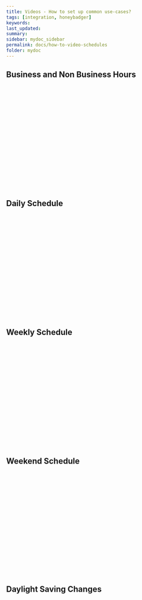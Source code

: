 ```yaml
---
title: Videos - How to set up common use-cases?
tags: [integration, honeybadger]
keywords: 
last_updated: 
summary: 
sidebar: mydoc_sidebar
permalink: docs/how-to-video-schedules
folder: mydoc
---
```


## Business and Non Business Hours

<script src="https://fast.wistia.com/embed/medias/g4x9xq01q5.jsonp" async></script><script src="https://fast.wistia.com/assets/external/E-v1.js" async></script><div class="wistia_responsive_padding" style="padding:54.37% 0 0 0;position:relative;"><div class="wistia_responsive_wrapper" style="height:100%;left:0;position:absolute;top:0;width:100%;"><span class="wistia_embed wistia_async_g4x9xq01q5 popover=true popoverAnimateThumbnail=true videoFoam=true" style="display:inline-block;height:100%;position:relative;width:100%">&nbsp;</span></div></div>

## Daily Schedule

<script src="https://fast.wistia.com/embed/medias/tqxirigv8n.jsonp" async></script><div class="wistia_responsive_padding" style="padding:54.37% 0 0 0;position:relative;"><div class="wistia_responsive_wrapper" style="height:100%;left:0;position:absolute;top:0;width:100%;"><span class="wistia_embed wistia_async_tqxirigv8n popover=true popoverAnimateThumbnail=true videoFoam=true" style="display:inline-block;height:100%;position:relative;width:100%">&nbsp;</span></div></div>

## Weekly Schedule

<script src="https://fast.wistia.com/embed/medias/rcnj6dw486.jsonp" async></script><div class="wistia_responsive_padding" style="padding:54.37% 0 0 0;position:relative;"><div class="wistia_responsive_wrapper" style="height:100%;left:0;position:absolute;top:0;width:100%;"><span class="wistia_embed wistia_async_rcnj6dw486 popover=true popoverAnimateThumbnail=true videoFoam=true" style="display:inline-block;height:100%;position:relative;width:100%">&nbsp;</span></div></div>

## Weekend Schedule

<script src="https://fast.wistia.com/embed/medias/0ug7v033ez.jsonp" async></script><div class="wistia_responsive_padding" style="padding:54.17% 0 0 0;position:relative;"><div class="wistia_responsive_wrapper" style="height:100%;left:0;position:absolute;top:0;width:100%;"><span class="wistia_embed wistia_async_0ug7v033ez popover=true popoverAnimateThumbnail=true videoFoam=true" style="display:inline-block;height:100%;position:relative;width:100%">&nbsp;</span></div></div>

## Daylight Saving Changes

<script src="https://fast.wistia.com/embed/medias/722f2bb7xq.jsonp" async></script><div class="wistia_responsive_padding" style="padding:51.46% 0 0 0;position:relative;"><div class="wistia_responsive_wrapper" style="height:100%;left:0;position:absolute;top:0;width:100%;"><span class="wistia_embed wistia_async_722f2bb7xq popover=true popoverAnimateThumbnail=true videoFoam=true" style="display:inline-block;height:100%;position:relative;width:100%">&nbsp;</span></div></div>